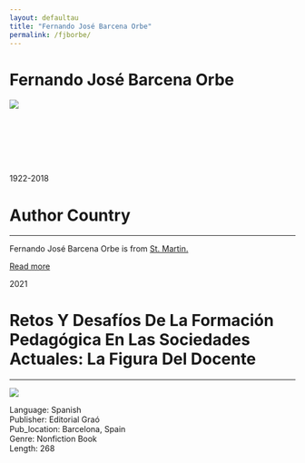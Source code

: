```yaml
---
layout: defaultau
title: "Fernando José Barcena Orbe"
permalink: /fjborbe/
---
```

<!-- partial:index.partial.html -->
<div class="content">
    <h1>Fernando José Barcena Orbe</h1>
    <div class="quote">
        <div><img src="https://0.academia-photos.com/1281605/470522/18201311/s200_fernando.b_rcena.jpg" class="logo"></div>
    </div>
    <div class="timeline">
        <div style="padding-bottom:100px;"></div>
        <div class="block">
            <div class="date right"><p class="right">1922-2018 </p></div>
            <div class="dot"></div>
            <div class="left first">
            <div class="author_country">
                <h1>Author Country</h1><hr>
          <div class="aclocation">  <p>Fernando José Barcena Orbe is from <a href="http://localhost:4000/50">St. Martin.</a></p></div>
              <div class="acreadmore">  <a href="#" target="_blank">Read more</a> </div>
            </div>
            </div>
        </div>
        <div class="block">
            <div class="date left"><p class="left">2021</p></div>
            <div class="dot"></div>
            <div class="right">
                <h1>Retos Y Desafíos De La Formación Pedagógica En Las Sociedades Actuales: La Figura Del Docente</h1><hr>
                <p><img src="https://m.media-amazon.com/images/I/41HG6H4OQnL._SX367_BO1,204,203,200_.jpg"></p>
                <p>
                Language: Spanish<br/>
                Publisher: Editorial Graó<br/>
                Pub_location: Barcelona, Spain<br/>
                Genre: Nonfiction Book<br/>
                Length: 268<br/>                   </p>
            </div>
        </div>
